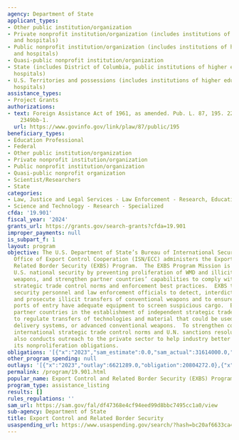 ```yaml
---
agency: Department of State
applicant_types:
- Other public institution/organization
- Private nonprofit institution/organization (includes institutions of higher education
  and hospitals)
- Public nonprofit institution/organization (includes institutions of higher education
  and hospitals)
- Quasi-public nonprofit institution/organization
- State (includes District of Columbia, public institutions of higher education and
  hospitals)
- U.S. Territories and possessions (includes institutions of higher education and
  hospitals)
assistance_types:
- Project Grants
authorizations:
- text: Foreign Assistance Act of 1961, as amended. Pub. L. 87, 195. 22 U.S.C. &sect;
    2349bb-1.
  url: https://www.govinfo.gov/link/plaw/87/public/195
beneficiary_types:
- Education Professional
- Federal
- Other public institution/organization
- Private nonprofit institution/organization
- Public nonprofit institution/organization
- Quasi-public nonprofit organization
- Scientist/Researchers
- State
categories:
- Law, Justice and Legal Services - Law Enforcement - Research, Education, Training
- Science and Technology - Research - Specialized
cfda: '19.901'
fiscal_year: '2024'
grants_url: https://grants.gov/search-grants?cfda=19.901
improper_payments: null
is_subpart_f: 1
layout: program
objective: The U.S. Department of State’s Bureau of International Security and Nonproliferation,
  Office of Export Control Cooperation (ISN/ECC) administers the Export Control and
  Related Border Security (EXBS) Program.  The EXBS Program Mission is to enhance
  U.S. national security by preventing proliferation of WMD and illicit trade in conventional
  weapons, and strengthen partner countries’ capabilities to comply with international
  strategic trade control norms and enforcement best practices.  EXBS trains border
  security personnel and law enforcement officials to detect, interdict, investigate,
  and prosecute illicit transfers of conventional weapons and to ensure that international
  ports of entry have adequate equipment to screen suspicious cargo.  EXBS also assists
  partner countries in the establishment of independent strategic trade control authorities
  to regulate transfers of technologies and material that could be used for WMD, related
  delivery systems, or advanced conventional weapons.  To strengthen compliance with
  international strategic trade control norms and U.N. sanctions resolutions, EXBS
  also conducts outreach to the private sector to help industry better understand
  its nonproliferation obligations.
obligations: '[{"x":"2023","sam_estimate":0.0,"sam_actual":31614000.0,"usa_spending_actual":12698842.32},{"x":"2024","sam_estimate":0.0,"sam_actual":31613999.0,"usa_spending_actual":28256456.75},{"x":"2025","sam_estimate":0.0,"sam_actual":0.0,"usa_spending_actual":-13657678.51}]'
other_program_spending: null
outlays: '[{"x":"2023","outlay":6621289.0,"obligation":20804272.0},{"x":"2024","outlay":0.0,"obligation":15831233.14},{"x":"2025","outlay":0.0,"obligation":215000.0}]'
permalink: /program/19.901.html
popular_name: Export Control and Related Border Security (EXBS) Program
program_type: assistance_listing
results: []
rules_regulations: ''
sam_url: https://sam.gov/fal/df47368e4cf94eed99d8bbc7495cc1a0/view
sub-agency: Department of State
title: Export Control and Related Border Security
usaspending_url: https://www.usaspending.gov/search/?hash=bc20af6633ca4cd75c94c9e48668a862
---
```

